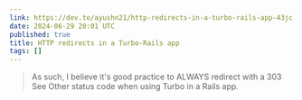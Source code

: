 ```yaml
---
link: https://dev.to/ayushn21/http-redirects-in-a-turbo-rails-app-43jc
date: 2024-06-29 20:01 UTC
published: true
title: HTTP redirects in a Turbo-Rails app
tags: []
---
```


> As such, I believe it's good practice to ALWAYS redirect with a 303 See Other status code when using Turbo in a Rails app.
